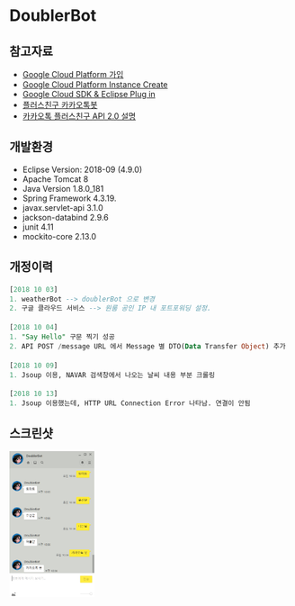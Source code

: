 # DoublerBot

## 참고자료
* [ Google Cloud Platform 가입 ](http://pasudo123.tistory.com/202?category=754607)
* [ Google Cloud Platform Instance Create ](http://pasudo123.tistory.com/203?category=754607)
* [ Google Cloud SDK & Eclipse Plug in ](http://pasudo123.tistory.com/210?category=754607)
* [ 플러스친구 카카오톡봇 ](https://center-pf.kakao.com/)
* [ 카카오톡 플러스친구 API 2.0 설명 ](https://github.com/plusfriend/auto_reply)

## 개발환경
* Eclipse Version: 2018-09 (4.9.0)
* Apache Tomcat 8
* Java Version 1.8.0_181
* Spring Framework 4.3.19.
* javax.servlet-api 3.1.0
* jackson-databind 2.9.6
* junit 4.11
* mockito-core 2.13.0

## 개정이력
```SQL
[2018 10 03]
1. weatherBot --> doublerBot 으로 변경
2. 구글 클라우드 서비스 --> 원룸 공인 IP 내 포트포워딩 설정.

[2018 10 04]
1. "Say Hello" 구문 찍기 성공
2. API POST /message URL 에서 Message 별 DTO(Data Transfer Object) 추가

[2018 10 09]
1. Jsoup 이용, NAVAR 검색창에서 나오는 날씨 내용 부분 크롤링

[2018 10 13]
1. Jsoup 이용했는데, HTTP URL Connection Error 나타남. 연결이 안됨
```

## 스크린샷
<img src="https://github.com/pasudo123/DoublerBot/blob/master/Image/conversation_1.PNG" width="30%">
